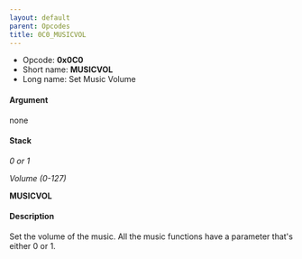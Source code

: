 ```yaml
---
layout: default
parent: Opcodes
title: 0C0_MUSICVOL
---
```


-   Opcode: **0x0C0**
-   Short name: **MUSICVOL**
-   Long name: Set Music Volume

#### Argument

none

#### Stack

  
*0 or 1*

*Volume (0-127)*

**MUSICVOL**

#### Description

Set the volume of the music. All the music functions have a parameter that's either 0 or 1.
